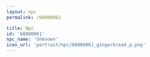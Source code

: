 ```yaml
---
layout: npc
permalink: /60000061

title: Npc
id: '60000061'
npc_name: 'Unknown'
icon_url: 'portrait/npc/60000061_gingerbread_p.png'
---
```

